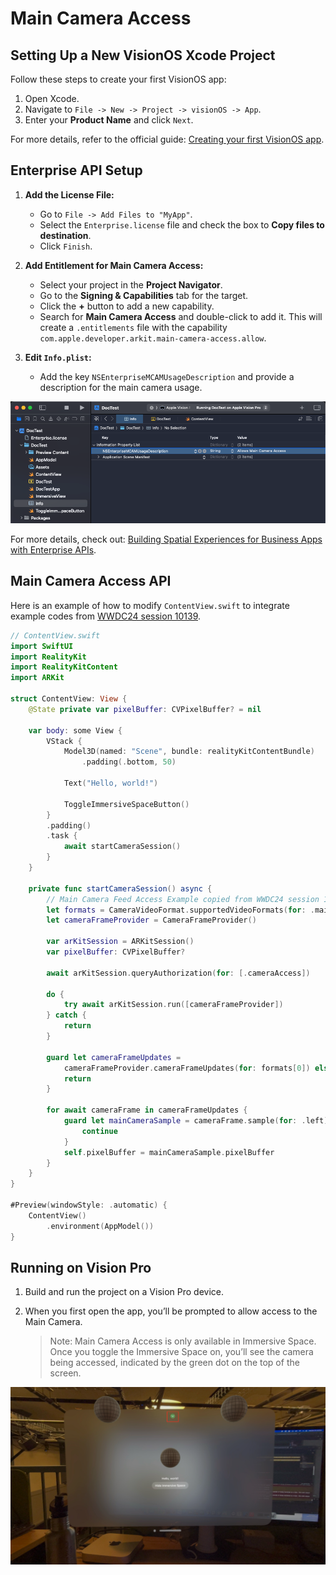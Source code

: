 # Main Camera Access

## Setting Up a New VisionOS Xcode Project

Follow these steps to create your first VisionOS app:

1. Open Xcode.
2. Navigate to `File -> New -> Project -> visionOS -> App`.
3. Enter your **Product Name** and click `Next`.

For more details, refer to the official guide: [Creating your first VisionOS app](https://developer.apple.com/documentation/visionos/creating-your-first-visionos-app).

## Enterprise API Setup

1. **Add the License File:**
   - Go to `File -> Add Files to "MyApp"`.
   - Select the `Enterprise.license` file and check the box to **Copy files to destination**.
   - Click `Finish`.

2. **Add Entitlement for Main Camera Access:**
   - Select your project in the **Project Navigator**.
   - Go to the **Signing & Capabilities** tab for the target.
   - Click the **+** button to add a new capability.
   - Search for **Main Camera Access** and double-click to add it. This will create a `.entitlements` file with the capability `com.apple.developer.arkit.main-camera-access.allow`.

3. **Edit `Info.plist`:**
   - Add the key `NSEnterpriseMCAMUsageDescription` and provide a description for the main camera usage.

![image-20241016080550550](MainCameraAccess.assets/image-20241016080550550.png)

For more details, check out: [Building Spatial Experiences for Business Apps with Enterprise APIs](https://developer.apple.com/documentation/visionOS/building-spatial-experiences-for-business-apps-with-enterprise-apis).

## Main Camera Access API

Here is an example of how to modify `ContentView.swift` to integrate example codes from [WWDC24 session 10139](https://developer.apple.com/videos/play/wwdc2024/10139/?time=216). 

```swift
// ContentView.swift
import SwiftUI
import RealityKit
import RealityKitContent
import ARKit

struct ContentView: View {
    @State private var pixelBuffer: CVPixelBuffer? = nil

    var body: some View {
        VStack {
            Model3D(named: "Scene", bundle: realityKitContentBundle)
                .padding(.bottom, 50)

            Text("Hello, world!")

            ToggleImmersiveSpaceButton()
        }
        .padding()
        .task {
            await startCameraSession()
        }
    }
    
    private func startCameraSession() async {
        // Main Camera Feed Access Example copied from WWDC24 session 10139
        let formats = CameraVideoFormat.supportedVideoFormats(for: .main, cameraPositions:[.left])
        let cameraFrameProvider = CameraFrameProvider()

        var arKitSession = ARKitSession()
        var pixelBuffer: CVPixelBuffer?

        await arKitSession.queryAuthorization(for: [.cameraAccess])

        do {
            try await arKitSession.run([cameraFrameProvider])
        } catch {
            return
        }

        guard let cameraFrameUpdates =
            cameraFrameProvider.cameraFrameUpdates(for: formats[0]) else {
            return
        }

        for await cameraFrame in cameraFrameUpdates {
            guard let mainCameraSample = cameraFrame.sample(for: .left) else {
                continue
            }
            self.pixelBuffer = mainCameraSample.pixelBuffer
        }
    }
}

#Preview(windowStyle: .automatic) {
    ContentView()
        .environment(AppModel())
}
```

## Running on Vision Pro

1. Build and run the project on a Vision Pro device.

2. When you first open the app, you’ll be prompted to allow access to the Main Camera.

	> Note: Main Camera Access is only available in Immersive Space. Once you toggle the Immersive Space on, you’ll see the camera being accessed, indicated by the green dot on the top of the screen.

![image-20241016083000593](MainCameraAccess.assets/image-20241016083000593.png)
